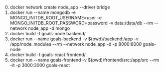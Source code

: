 0. docker network create node_app --driver bridge
1. docker run --name mongodb -e MONGO_INITDB_ROOT_USERNAME=user -e MONGO_INITDB_ROOT_PASSWORD=password -v data:/data/db --rm --network node_app -d mongo
2. docker build -t goals-node backend/
3. docker run --name goals-backend -v $(pwd)/backend:/app -v /app/node_modules --rm --network node_app -d -p 8000:8000 goals-node
4. docker build -t goals-react frontend/
5. docker run --name goals-frontend -v $(pwd)/frontend/src:/app/src --rm -it -p 3000:3000 goals-react